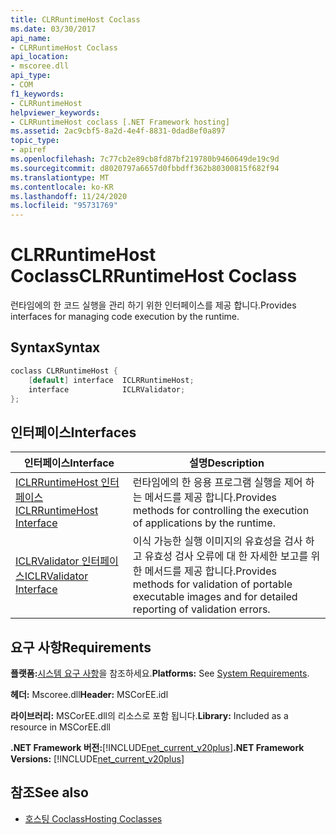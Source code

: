 ```yaml
---
title: CLRRuntimeHost Coclass
ms.date: 03/30/2017
api_name:
- CLRRuntimeHost Coclass
api_location:
- mscoree.dll
api_type:
- COM
f1_keywords:
- CLRRuntimeHost
helpviewer_keywords:
- CLRRuntimeHost coclass [.NET Framework hosting]
ms.assetid: 2ac9cbf5-8a2d-4e4f-8831-0dad8ef0a897
topic_type:
- apiref
ms.openlocfilehash: 7c77cb2e89cb8fd87bf219780b9460649de19c9d
ms.sourcegitcommit: d8020797a6657d0fbbdff362b80300815f682f94
ms.translationtype: MT
ms.contentlocale: ko-KR
ms.lasthandoff: 11/24/2020
ms.locfileid: "95731769"
---
```

# <a name="clrruntimehost-coclass"></a><span data-ttu-id="5db52-102">CLRRuntimeHost Coclass</span><span class="sxs-lookup"><span data-stu-id="5db52-102">CLRRuntimeHost Coclass</span></span>

<span data-ttu-id="5db52-103">런타임에의 한 코드 실행을 관리 하기 위한 인터페이스를 제공 합니다.</span><span class="sxs-lookup"><span data-stu-id="5db52-103">Provides interfaces for managing code execution by the runtime.</span></span>  
  
## <a name="syntax"></a><span data-ttu-id="5db52-104">Syntax</span><span class="sxs-lookup"><span data-stu-id="5db52-104">Syntax</span></span>  
  
```cpp  
coclass CLRRuntimeHost {  
    [default] interface  ICLRRuntimeHost;  
    interface            ICLRValidator;  
};  
```  
  
## <a name="interfaces"></a><span data-ttu-id="5db52-105">인터페이스</span><span class="sxs-lookup"><span data-stu-id="5db52-105">Interfaces</span></span>  
  
|<span data-ttu-id="5db52-106">인터페이스</span><span class="sxs-lookup"><span data-stu-id="5db52-106">Interface</span></span>|<span data-ttu-id="5db52-107">설명</span><span class="sxs-lookup"><span data-stu-id="5db52-107">Description</span></span>|  
|---------------|-----------------|  
|[<span data-ttu-id="5db52-108">ICLRRuntimeHost 인터페이스</span><span class="sxs-lookup"><span data-stu-id="5db52-108">ICLRRuntimeHost Interface</span></span>](iclrruntimehost-interface.md)|<span data-ttu-id="5db52-109">런타임에의 한 응용 프로그램 실행을 제어 하는 메서드를 제공 합니다.</span><span class="sxs-lookup"><span data-stu-id="5db52-109">Provides methods for controlling the execution of applications by the runtime.</span></span>|  
|[<span data-ttu-id="5db52-110">ICLRValidator 인터페이스</span><span class="sxs-lookup"><span data-stu-id="5db52-110">ICLRValidator Interface</span></span>](iclrvalidator-interface.md)|<span data-ttu-id="5db52-111">이식 가능한 실행 이미지의 유효성을 검사 하 고 유효성 검사 오류에 대 한 자세한 보고를 위한 메서드를 제공 합니다.</span><span class="sxs-lookup"><span data-stu-id="5db52-111">Provides methods for validation of portable executable images and for detailed reporting of validation errors.</span></span>|  
  
## <a name="requirements"></a><span data-ttu-id="5db52-112">요구 사항</span><span class="sxs-lookup"><span data-stu-id="5db52-112">Requirements</span></span>  

 <span data-ttu-id="5db52-113">**플랫폼:**[시스템 요구 사항](../../get-started/system-requirements.md)을 참조하세요.</span><span class="sxs-lookup"><span data-stu-id="5db52-113">**Platforms:** See [System Requirements](../../get-started/system-requirements.md).</span></span>  
  
 <span data-ttu-id="5db52-114">**헤더:** Mscoree.dll</span><span class="sxs-lookup"><span data-stu-id="5db52-114">**Header:** MSCorEE.idl</span></span>  
  
 <span data-ttu-id="5db52-115">**라이브러리:** MSCorEE.dll의 리소스로 포함 됩니다.</span><span class="sxs-lookup"><span data-stu-id="5db52-115">**Library:** Included as a resource in MSCorEE.dll</span></span>  
  
 <span data-ttu-id="5db52-116">**.NET Framework 버전:**[!INCLUDE[net_current_v20plus](../../../../includes/net-current-v20plus-md.md)]</span><span class="sxs-lookup"><span data-stu-id="5db52-116">**.NET Framework Versions:** [!INCLUDE[net_current_v20plus](../../../../includes/net-current-v20plus-md.md)]</span></span>  
  
## <a name="see-also"></a><span data-ttu-id="5db52-117">참조</span><span class="sxs-lookup"><span data-stu-id="5db52-117">See also</span></span>

- [<span data-ttu-id="5db52-118">호스팅 Coclass</span><span class="sxs-lookup"><span data-stu-id="5db52-118">Hosting Coclasses</span></span>](hosting-coclasses.md)

